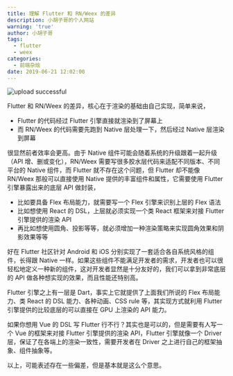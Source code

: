 ```yaml
---
title: 理解 Flutter 和 RN/Weex 的差异
description: 小胡子哥的个人网站
warning: 'true'
author: 小胡子哥
tags:
  - flutter
  - weex
categories:
  - 前端杂烩
date: 2019-06-21 12:02:00
---
```


![upload successful](../blogimgs/2019/06/21/flutter.png)

Flutter 和 RN/Weex 的差异，核心在于渲染的基础由自己实现，简单来说，

- Flutter 的代码经过 Flutter 引擎直接就渲染到了屏幕上
- 而 RN/Weex 的代码需要先跑到 Native 层处理一下，然后经过 Native 层渲染到屏幕

很显然前者效率会更高。由于 Native 组件可能会随着系统的升级跟着一起升级（API 增、删或变化），RN/Weex 需要写很多胶水层代码来适配不同版本、不同平台的 Native 组件，而 Flutter 就不存在这个问题，但 Flutter 却不能像 RN/Weex 那般可以直接使用 Native 提供的丰富组件和属性，它需要使用 Flutter 引擎暴露出来的底层 API 做封装，

- 比如要具备 Flex 布局能力，就需要写一个 Flex 引擎来识别上层的 Flex 语法
- 比如想使用 React 的 DSL，上层就必须实现一个类 React 框架来对接 Flutter 引擎提供的渲染 API
- 再比如想使用圆角、投影等等，就必须增加一种渲染策略来实现圆角效果和阴影效果等等

好在 Flutter 社区针对 Android 和 iOS 分别实现了一套适合各自系统风格的组件，长得跟 Native 一样。如果这些组件不能满足开发者的需求，开发者也可以很轻松地定义一种新的组件，这对开发者显然是十分友好的，我们可以拿到非常底层的 API 做各种想实现的效果，而且性能还特别高。

Flutter 引擎之上有一层是 Dart，事实上它就提供了上面我们所说的 Flex 布局能力、类 React 的 DSL 能力、各种动画、CSS rule 等，其实现方式就利用 Flutter 引擎提供的比较底层的可以直接在 GPU 上渲染的 API 能力。

如果你想用 Vue 的 DSL 写 Flutter 行不行？其实也是可以的，但是需要有人写一个 Vue 的框架来对接 Flutter 引擎提供的渲染 API，Flutter 引擎就像一个 Driver 层，保证了在各端上的渲染一致性，需要开发者在 Driver 之上进行自己的框架抽象、组件抽象等。

以上，可能表述存在一些偏差，但是基本就是这么个意思。